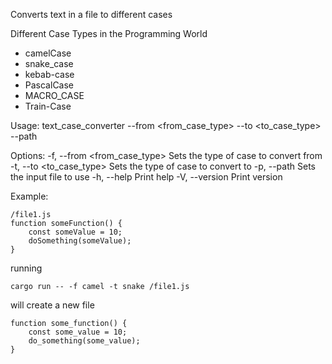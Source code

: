 Converts text in a file to different cases

Different Case Types in the Programming World
 - camelCase
 - snake_case
 - kebab-case
 - PascalCase
 - MACRO_CASE
 - Train-Case

Usage: text_case_converter --from <from_case_type> --to <to_case_type> --path <file>

Options:
  -f, --from <from_case_type>  Sets the type of case to convert from
  -t, --to <to_case_type>      Sets the type of case to convert to
  -p, --path <file>            Sets the input file to use
  -h, --help                   Print help
  -V, --version                Print version

Example:

```
/file1.js
function someFunction() {
    const someValue = 10;
    doSomething(someValue);
}
```

running
```
cargo run -- -f camel -t snake /file1.js
```

will create a new file

```
function some_function() {
    const some_value = 10;
    do_something(some_value);
}
```
